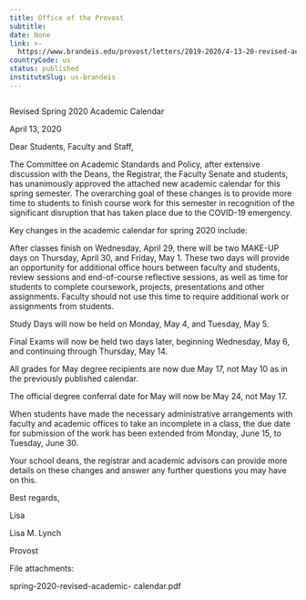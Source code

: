 ```yaml
---
title: Office of the Provost
subtitle: 
date: None
link: >-
  https://www.brandeis.edu/provost/letters/2019-2020/4-13-20-revised-academic-calendar.html
countryCode: us
status: published
instituteSlug: us-brandeis
---
```

![]()

Revised Spring 2020 Academic Calendar

April 13, 2020

Dear Students, Faculty and Staff,

The Committee on Academic Standards and Policy, after extensive discussion with the Deans, the Registrar, the Faculty Senate and students, has unanimously approved the attached new academic calendar for this spring semester. The overarching goal of these changes is to provide more time to students to finish course work for this semester in recognition of the significant disruption that has taken place due to the COVID-19 emergency.

Key changes in the academic calendar for spring 2020 include:

After classes finish on Wednesday, April 29, there will be two MAKE-UP days on Thursday, April 30, and Friday, May 1. These two days will provide an opportunity for additional office hours between faculty and students, review sessions and end-of-course reflective sessions, as well as time for students to complete coursework, projects, presentations and other assignments. Faculty should not use this time to require additional work or assignments from students.

Study Days will now be held on Monday, May 4, and Tuesday, May 5.

Final Exams will now be held two days later, beginning Wednesday, May 6, and continuing through Thursday, May 14.

All grades for May degree recipients are now due May 17, not May 10 as in the previously published calendar.

The official degree conferral date for May will now be May 24, not May 17.

When students have made the necessary administrative arrangements with faculty and academic offices to take an incomplete in a class, the due date for submission of the work has been extended from Monday, June 15, to Tuesday, June 30.

Your school deans, the registrar and academic advisors can provide more details on these changes and answer any further questions you may have on this.

Best regards,

Lisa

Lisa M. Lynch

Provost



File attachments:

spring-2020-revised-academic- calendar.pdf